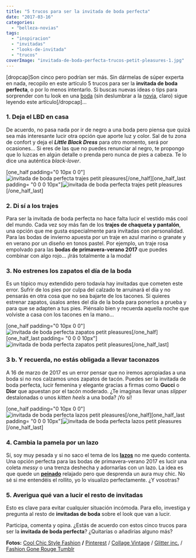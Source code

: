 ```yaml
---
title: "5 trucos para ser la invitada de boda perfecta"
date: "2017-03-16"
categories: 
  - "belleza-novias"
tags: 
  - "inspiracion"
  - "invitadas"
  - "looks-de-invitada"
  - "trucos"
coverImage: "invitada-de-boda-perfecta-trucos-petit-pleasures-1.jpg"
---
```


\[dropcap\]Son cinco pero podrían ser más. Sin dármelas de súper experta en nada, recopilo en este artículo 5 trucos para ser la **invitada de boda perfecta**, o por lo menos intentarlo. Si buscas nuevas ideas o tips para sorprender con tu look en una [boda](https://petitpleasures.com/bodas/) (sin deslumbrar a la [novia](https://petitpleasures.com/vestidos/), claro) sigue leyendo este artículo\[/dropcap\]...

### 1\. Deja el LBD en casa

De acuerdo, no pasa nada por ir de negro a una boda pero piensa que quizá sea más interesante lucir otra opción que aporte luz y color. Sal de tu zona de confort y deja el **_Little Black Dress_** para otro momento, será por ocasiones... Si eres de las que no puedes renunciar al negro, te propongo que lo luzcas en algún detalle o prenda pero nunca de pies a cabeza. Te lo dice una auténtica _black-lover_.

\[one\_half padding="0 10px 0 0"\]![invitada de boda perfecta trajes petit pleasures](/images/invitada-de-boda-perfecta-trucos-trajes-petit-pleasures-1.jpg)\[/one\_half\]\[one\_half\_last padding= "0 0 0 10px"\]![invitada de boda perfecta trajes petit pleasures](/images/invitada-de-boda-perfecta-trucos-trajes-petit-pleasures-2.jpg)\[/one\_half\_last\]

### 2\. Di sí a los trajes

Para ser la invitada de boda perfecta no hace falta lucir el vestido más cool del mundo. Cada vez soy más fan de los **trajes de chaqueta y pantalón**, una opción que me gusta especialmente para invitadas con personalidad. Para las bodas de invierno apuesta por un traje en azul marino o granate y en verano por un diseño en tonos pastel. Por ejemplo, un traje rosa empolvado para las **bodas de primavera-verano 2017** que puedes combinar con algo rojo... ¡Irás totalmente a la moda!

### 3\. No estrenes los zapatos el día de la boda

Es un tópico muy extendido pero todavía hay invitadas que cometen este error. Sufrir de los pies por culpa del calzado te arruinará el día y no pensarás en otra cosa que no sea bajarte de los tacones. Si quieres estrenar zapatos, úsalos antes del día de la boda para ponerlos a prueba y para que se adapten a tus pies. Piénsalo bien y recuerda aquella noche que volviste a casa con los tacones en la mano...

\[one\_half padding="0 10px 0 0"\]![invitada de boda perfecta zapatos petit pleasures](/images/invitada-de-boda-perfecta-trucos-zapatos-petit-pleasures-1.jpg)\[/one\_half\]\[one\_half\_last padding= "0 0 0 10px"\]![invitada de boda perfecta zapatos petit pleasures](/images/invitada-de-boda-perfecta-trucos-zapatos-petit-pleasures-2.jpg)\[/one\_half\_last\]

### 3 b. Y recuerda, no estás obligada a llevar taconazos

A 16 de marzo de 2017 es un error pensar que no iremos apropiadas a una boda si no nos calzamos unos zapatos de tacón. Puedes ser la invitada de boda perfecta, lucir femenina y elegante gracias a firmas como **Gucci** o **Dior** que apuestan por el tacón moderado. ¿Te imaginas llevar unas _slipper_ destalonadas o unos _kitten heels_ a una boda? ¡Yo sí!

\[one\_half padding="0 10px 0 0"\]![invitada de boda perfecta lazos petit pleasures](/images/invitada-de-boda-perfecta-trucos-lazos-petit-pleasures-1.jpg)\[/one\_half\]\[one\_half\_last padding= "0 0 0 10px"\]![invitada de boda perfecta lazos petit pleasures](/images/invitada-de-boda-perfecta-trucos-lazos-petit-pleasures-2.jpg)\[/one\_half\_last\]

### 4\. Cambia la pamela por un lazo

Sí, soy muy pesada y si no saco el tema de los [**lazos**](https://petitpleasures.com/lazos-para-el-pelo/) no me quedo contenta. Una opción perfecta para las bodas de primavera-verano 2017 es lucir una coleta _messy_ o una trenza deshecha y adornarlas con un lazo. La idea es que quede un [**peinado**](https://petitpleasures.com/belleza/) relajado pero que desprenda un aura muy chic. No sé si me entendéis el rollito, yo lo visualizo perfectamente. ¿Y vosotras?

### 5\. Averigua qué van a lucir el resto de invitadas

Esto es clave para evitar cualquier situación incómoda. Para ello, investiga y pregunta al resto de **invitadas de boda** sobre el look que van a lucir.

Participa, comenta y opina. ¿Estás de acuerdo con estos cinco trucos para ser la **invitada de boda perfecta**? ¿Quitarías o añadirías alguno más?

**Fotos:** [Cool Chic Style Fashion](http://www.coolchicstylefashion.com/2016/09/runway-altuzarra-spring-2017-ready-to.html) **/** [Pinterest](https://es.pinterest.com/) / [Collage Vintage](http://www.collagevintage.com/) / [Glitter inc.](http://glitterinc.com/) / [Fashion Gone Rouge Tumblr](http://fashiion-gone-rouge.tumblr.com/)
